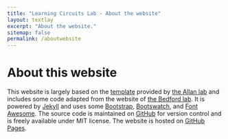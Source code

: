 ```yaml
---
title: "Learning Circuits Lab - About the website"
layout: textlay
excerpt: "About the website."
sitemap: false
permalink: /aboutwebsite
---
```


# About this website

This website is largely based on the [template](https://github.com/mpa139/allanlab)
provided by [the Allan lab](http://www.allanlab.org/) and includes some code
adapted from the website of [the Bedford lab](https://bedford.io/). It is powered
by [Jekyll](https://jekyllrb.com) and uses some [Bootstrap](http://www.getbootstrap.com),
[Bootswatch](http://www.bootswatch.com), and [Font Awesome](https://fontawesome.com/).
The source code is maintained on [GitHub](https://github.com/learningcircuitslab/learningcircuitslab.github.io)
for version control and is freely available under MIT license.  The website is hosted on
[GitHub Pages](https://pages.github.com/).
